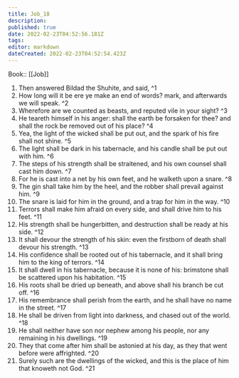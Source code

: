 ```yaml
---
title: Job_18
description: 
published: true
date: 2022-02-23T04:52:56.181Z
tags: 
editor: markdown
dateCreated: 2022-02-23T04:52:54.423Z
---
```


 Book:: [[Job]]
 1. Then answered Bildad the Shuhite, and said, ^1
 2. How long will it be ere ye make an end of words? mark, and afterwards we will speak. ^2
 3. Wherefore are we counted as beasts, and reputed vile in your sight? ^3
 4. He teareth himself in his anger: shall the earth be forsaken for thee? and shall the rock be removed out of his place? ^4
 5. Yea, the light of the wicked shall be put out, and the spark of his fire shall not shine. ^5
 6. The light shall be dark in his tabernacle, and his candle shall be put out with him. ^6
 7. The steps of his strength shall be straitened, and his own counsel shall cast him down. ^7
 8. For he is cast into a net by his own feet, and he walketh upon a snare. ^8
 9. The gin shall take him by the heel, and the robber shall prevail against him. ^9
 10. The snare is laid for him in the ground, and a trap for him in the way. ^10
 11. Terrors shall make him afraid on every side, and shall drive him to his feet. ^11
 12. His strength shall be hungerbitten, and destruction shall be ready at his side. ^12
 13. It shall devour the strength of his skin: even the firstborn of death shall devour his strength. ^13
 14. His confidence shall be rooted out of his tabernacle, and it shall bring him to the king of terrors. ^14
 15. It shall dwell in his tabernacle, because it is none of his: brimstone shall be scattered upon his habitation. ^15
 16. His roots shall be dried up beneath, and above shall his branch be cut off. ^16
 17. His remembrance shall perish from the earth, and he shall have no name in the street. ^17
 18. He shall be driven from light into darkness, and chased out of the world. ^18
 19. He shall neither have son nor nephew among his people, nor any remaining in his dwellings. ^19
 20. They that come after him shall be astonied at his day, as they that went before were affrighted. ^20
 21. Surely such are the dwellings of the wicked, and this is the place of him that knoweth not God. ^21

